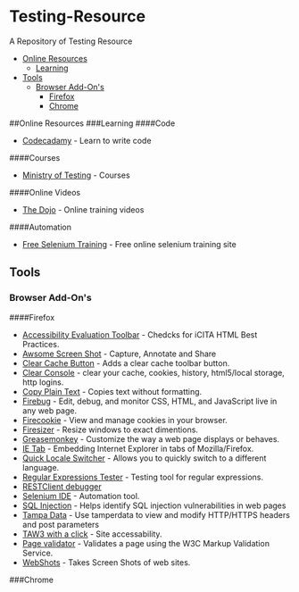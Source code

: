 # Testing-Resource
A Repository of Testing Resource 

- [Online Resources](https://github.com/LeeMurray/Testing-Resource/blob/master/README.md#online-resources)
  - [Learning](https://github.com/LeeMurray/Testing-Resource/blob/master/README.md#Learning) 
- [Tools](https://github.com/LeeMurray/Testing-Resource/blob/master/README.md#tools)
  - [Browser Add-On's](https://github.com/LeeMurray/Testing-Resource/blob/master/README.md#Browser%20Add-on's)
    - [Firefox](https://github.com/LeeMurray/Testing-Resource/blob/master/README.md#Firefox)
    - [Chrome](https://github.com/LeeMurray/Testing-Resource/blob/master/README.md#Chrome)

##Online Resources
###Learning
####Code
* [Codecadamy](http://www.codecademy.com/) - Learn to write code

####Courses
* [Ministry of Testing](http://www.ministryoftesting.com/) - Courses

####Online Videos
* [The Dojo](https://dojo.ministryoftesting.com/) - Online training videos

####Automation
* [Free Selenium Training](http://www.seleniumtests.com/p/free-selenium-training.html) - Free online selenium training site

## Tools
### Browser Add-On's
####Firefox
* [Accessibility Evaluation Toolbar](https://addons.mozilla.org/en-US/firefox/addon/5809) -  Chedcks for iCITA HTML Best Practices.
* [Awsome Screen Shot](http://awesomescreenshot.com/) - Capture, Annotate and Share
* [Clear Cache Button](https://addons.mozilla.org/en-US/firefox/addon/clear-cache-button/) - Adds a clear cache toolbar button.
* [Clear Console](https://addons.mozilla.org/en-us/firefox/addon/clear-console/) - clear your cache, cookies, history, html5/local storage, http logins.
* [Copy Plain Text](https://addons.mozilla.org/en-US/firefox/addon/copy-plain-text/) - Copies text without formatting.
* [Firebug](https://addons.mozilla.org/en-US/firefox/addon/firebug/) - Edit, debug, and monitor CSS, HTML, and JavaScript live in any web page.
* [Firecookie](https://addons.mozilla.org/en-US/firefox/addon/firecookie/) - View and manage cookies in your browser.
* [Firesizer](https://addons.mozilla.org/en-US/firefox/addon/firesizer/) - Resize windows to exact dimentions.
* [Greasemonkey](https://addons.mozilla.org/en-US/firefox/addon/greasemonkey/) - Customize the way a web page displays or behaves.
* [IE Tab](https://addons.mozilla.org/en-US/firefox/addon/ie-tab/) - Embedding Internet Explorer in tabs of Mozilla/Firefox.
* [Quick Locale Switcher](https://addons.mozilla.org/en-US/firefox/addon/quick-locale-switcher/) - Allows you to quickly switch to a different language.
* [Regular Expressions Tester](https://addons.mozilla.org/en-US/firefox/addon/rext/) - Testing tool for regular expressions.
* [RESTClient debugger](https://addons.mozilla.org/en-US/firefox/addon/restclient/)
* [Selenium IDE](https://addons.mozilla.org/en-US/firefox/addon/selenium-ide/) - Automation tool.
* [SQL Injection](https://addons.mozilla.org/en-US/firefox/addon/sql-injection/) - Helps identify SQL injection vulnerabilities in web pages 
* [Tampa Data](https://addons.mozilla.org/en-US/firefox/addon/tamper-data/) - Use tamperdata to view and modify HTTP/HTTPS headers and post parameters
* [TAW3 with a click](https://addons.mozilla.org/en-US/firefox/addon/taw3-with-a-click/) - Site accessability. 
* [Page validator](https://addons.mozilla.org/en-US/firefox/addon/page-validator/) - Validates a page using the W3C Markup Validation Service.
* [WebShots](https://addons.mozilla.org/en-US/firefox/addon/webshots/) - Takes Screen Shots of web sites.

###Chrome
